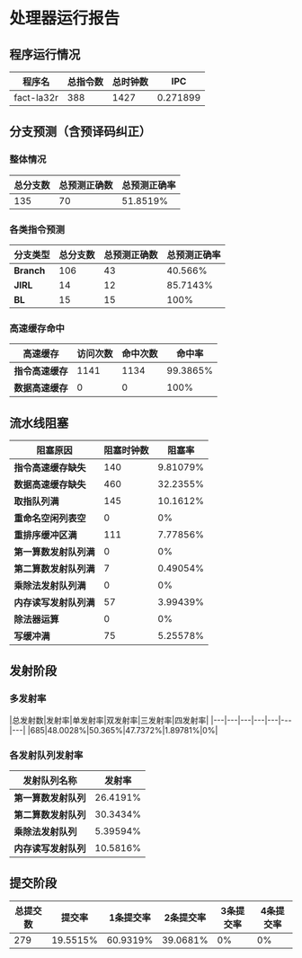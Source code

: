 # 处理器运行报告
## 程序运行情况
|程序名|总指令数|总时钟数|IPC|
|---|---|---|---|
|fact-la32r|388|1427|0.271899|

## 分支预测（含预译码纠正）
### 整体情况
|总分支数|总预测正确数|总预测正确率|
|---|---|---|
|135|70|51.8519%|

### 各类指令预测
|分支类型|总分支数|总预测正确数|总预测正确率|
|---|---|---|---|
|**Branch**| 106 | 43 | 40.566%|
|**JIRL**| 14 | 12 | 85.7143%|
|**BL**| 15 | 15 | 100%|

### 高速缓存命中
|高速缓存|访问次数|命中次数|命中率|
|---|---|---|---|
|**指令高速缓存**| 1141 | 1134 | 99.3865%|
|**数据高速缓存**| 0 | 0 | 100%|
## 流水线阻塞
|阻塞原因|阻塞时钟数|阻塞率|
|---|---|---|
|**指令高速缓存缺失**| 140 | 9.81079%|
|**数据高速缓存缺失**| 460 | 32.2355%|
|**取指队列满**| 145 | 10.1612%|
|**重命名空闲列表空**|0 | 0%|
|**重排序缓冲区满**|111 | 7.77856%|
|**第一算数发射队列满**|0 | 0%|
|**第二算数发射队列满**|7 | 0.49054%|
|**乘除法发射队列满**|0 | 0%|
|**内存读写发射队列满**|57 | 3.99439%|
|**除法器运算**|0 | 0%|
|**写缓冲满**|75 | 5.25578%|

## 发射阶段
### 多发射率
|总发射数|发射率|单发射率|双发射率|三发射率|四发射率|
|---|---|---|---|---|---|---|
|685|48.0028%|50.365%|47.7372%|1.89781%|0%|

### 各发射队列发射率
|发射队列名称|发射率|
|---|---|
|**第一算数发射队列**|26.4191%|
|**第二算数发射队列**|30.3434%|
|**乘除法发射队列**|5.39594%|
|**内存读写发射队列**|10.5816%|

## 提交阶段
|总提交数|提交率|1条提交率|2条提交率|3条提交率|4条提交率|
|---|---|---|---|---|---|
|279|19.5515%|60.9319%|39.0681%|0%|0%|
